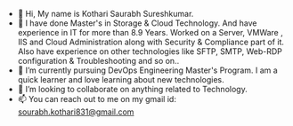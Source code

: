 - 👋 Hi, My name is Kothari Saurabh Sureshkumar.
- 👀 I have done Master's in Storage & Cloud Technology. And have experience in IT for more than 8.9 Years. Worked on a Server, VMWare , IIS and Cloud Administration along with Security & Compliance part of it. Also have experience on other technologies like SFTP, SMTP, Web-RDP configuration & Troubleshooting and so on..
- 🌱 I’m currently pursuing DevOps Engineering Master's Program. I am a quick learner and love learning about new technologies.
- 💞️ I’m looking to collaborate on anything related to Technology.
- 📫 You can reach out to me on my gmail id: sourabh.kothari831@gmail.com

<!---
SaurabhKothari831/SaurabhKothari831 is a ✨ special ✨ repository because its `README.md` (this file) appears on your GitHub profile.
You can click the Preview link to take a look at your changes.
--->
